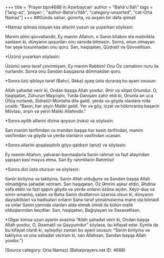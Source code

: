 +++
title = 'Prayer bpn4688 in Azərbaycan'
author = "Bahá'u'lláh"
tags = ['lang-az', 'prayer-', "author-Bahá'u'lláh", "category-unsorted", "cat-Orta Namaz"]
+++
##Gündə səhər, günorta, və axşam bir dəfə qılmali

*Namaz qılmaq istəyən kəs əllərini yusun və yuyarkən söyləsin:

Mənim əlimi qüvvətləndir, Ey mənim Allahım, o Sənin kitabını elə mətinliklə saxlasın ki, dünyanın qoşunları onu sarsıda bilməsin. Sonra, onun olmayan hər şeyə toxunmadan onu qoru. Sən, həqiqətən, Qüdrətli və Qüvvətlisən.  

*Üzünü yuyarkən söyləsin:

Üzümü sənə tərəf çevirmişəm, Ey mənim Rəbbim! Onu Öz camalının nuru ilə nurlandır. Sonra onu Səndən başqasına dönməkdən qoru.

*Sonra üzü qibləyə tərəf (Bəhci, Əkka) ayaq üstə duraraq bu ayəni oxusun:

Allah şəhadət verir ki, Ondan başqa Allah yoxdur. Əmr və xilqət Onundur. O, həqiqətən, Zühurun Məşriqini, Turda Danışanı zahir etdi ki, Onunla ən uca Üfüq nurlandı, Sidrətül-Müntəha dilə gəldi, yerdə və göydə olanlara nida ucaldı: “Baxın, hər şeyin Maliki gəldi. Yer və göy, izzət və hökmranlıq bəşərin Mövlası, ərşin və yerin Maliki Allahındır.”

*Sonra əyilib əllərini dizinə qoysun (ruku) və söyləsin:

Sən mənim tərifimdən və məndən başqa hər kəsin tərifindən, mənim vəsfimdən və göydə və yerdə olanların vəsfindən ucasan.

*Sonra əllərini qoşalaşdırıb göyə qaldısın (qnut) və söyləsin:

Ey mənim Allahım, yalvaran barmaqlarla Sənin rəhmət və fəzl ətəyindən yapışan kəsi məyus etmə, Sən Ey rəhmlilərin Rəhmlisi!

*Sonra dizi üstə otursun və söyləsin:

Sənin birliyinə və təkliyinə, Sənin Allah olduğuna və Səndən başqa Allah olmadığına şəhadət verirəm. Sən həqıqətən, Öz Əmrini aşkar etdin, Əhdinə vəfa etdin və fəzl qapını göydə və yerdə onların üzünə açdın. Xeyir-dua və əmin-amanlıq, salam və Bəha Sənin dostlarının üzərinə olsun ki, dünyanın dəyişiklikləri və hadisələri onların Sənə tərəf yönəlmələrinə mane ola bilmədi və onlar Sənin yanında olanları əldə etmək ümidi ilə bütün malik olduqlarından keçdilər. Sən, həqiqətən, Bağışlayan və Səxavətlisən.

*(Əgər kimsə uzun ayənin əvəzinə “Allah şəhadət verir ki, Ondan başqa Allah yoxdur, O, Əzəmətli və Qəyyumdur” söyləsə, bu kifayət edər. Eynilə də bu kifayət olardı ki, əyləşdiyi zaman bu ayəni oxusun: “Sənin birliyinə və təkliyinə və ona səhadət verirəm ki, sən Allahsan, Səndən başqa Allah yoxdur.”)

(Source category: Orta Namaz)
(Bahaiprayers.net ID: 4688)
